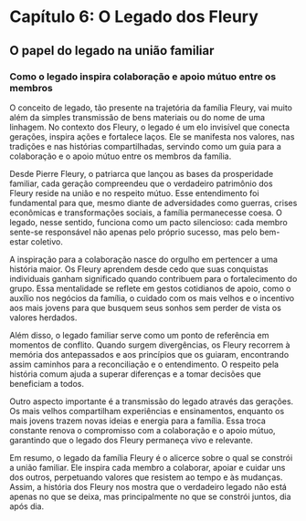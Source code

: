 # Capítulo 6: O Legado dos Fleury

## O papel do legado na união familiar

### Como o legado inspira colaboração e apoio mútuo entre os membros

O conceito de legado, tão presente na trajetória da família Fleury, vai muito além da simples transmissão de bens materiais ou do nome de uma linhagem. No contexto dos Fleury, o legado é um elo invisível que conecta gerações, inspira ações e fortalece laços. Ele se manifesta nos valores, nas tradições e nas histórias compartilhadas, servindo como um guia para a colaboração e o apoio mútuo entre os membros da família.

Desde Pierre Fleury, o patriarca que lançou as bases da prosperidade familiar, cada geração compreendeu que o verdadeiro patrimônio dos Fleury reside na união e no respeito mútuo. Esse entendimento foi fundamental para que, mesmo diante de adversidades como guerras, crises econômicas e transformações sociais, a família permanecesse coesa. O legado, nesse sentido, funciona como um pacto silencioso: cada membro sente-se responsável não apenas pelo próprio sucesso, mas pelo bem-estar coletivo.

A inspiração para a colaboração nasce do orgulho em pertencer a uma história maior. Os Fleury aprendem desde cedo que suas conquistas individuais ganham significado quando contribuem para o fortalecimento do grupo. Essa mentalidade se reflete em gestos cotidianos de apoio, como o auxílio nos negócios da família, o cuidado com os mais velhos e o incentivo aos mais jovens para que busquem seus sonhos sem perder de vista os valores herdados.

Além disso, o legado familiar serve como um ponto de referência em momentos de conflito. Quando surgem divergências, os Fleury recorrem à memória dos antepassados e aos princípios que os guiaram, encontrando assim caminhos para a reconciliação e o entendimento. O respeito pela história comum ajuda a superar diferenças e a tomar decisões que beneficiam a todos.

Outro aspecto importante é a transmissão do legado através das gerações. Os mais velhos compartilham experiências e ensinamentos, enquanto os mais jovens trazem novas ideias e energia para a família. Essa troca constante renova o compromisso com a colaboração e o apoio mútuo, garantindo que o legado dos Fleury permaneça vivo e relevante.

Em resumo, o legado da família Fleury é o alicerce sobre o qual se constrói a união familiar. Ele inspira cada membro a colaborar, apoiar e cuidar uns dos outros, perpetuando valores que resistem ao tempo e às mudanças. Assim, a história dos Fleury nos mostra que o verdadeiro legado não está apenas no que se deixa, mas principalmente no que se constrói juntos, dia após dia.